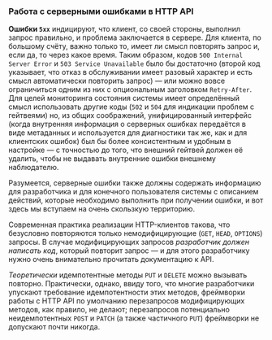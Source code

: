 ### Работа с серверными ошибками в HTTP API

**Ошибки `5xx`** индицируют, что клиент, со своей стороны, выполнил запрос правильно, и проблема заключается в сервере. Для клиента, по большому счёту, важно только то, имеет ли смысл повторять запрос и, если да, то через какое время. Таким образом, кодов `500 Internal Server Error` и `503 Service Unavailable` было бы достаточно (второй код указывает, что отказ в обслуживании имеет разовый характер и есть смысл автоматически повторить запрос) — или можно вовсе ограничиться одним из них с опциональным заголовком `Retry-After`. Для целей мониторинга состояния системы имеет определённый смысл использовать другие коды (`502` и `504` для индикации проблем с гейтвеями) но, из общих соображений, унифицированный интерфейс (когда внутренняя информация о серверных ошибках передаётся в виде метаданных и используется для диагностики так же, как и для клиентских ошибок) был бы более консистентным и удобным в настройке — с точностью до того, что внешний гейтвей должен её удалить, чтобы не выдавать внутренние ошибки внешнему наблюдателю.

Разумеется, серверные ошибки также должны содержать информацию для разработчика и для конечного пользователя системы с описанием действий, которые необходимо выполнить при получении ошибки, и вот здесь мы вступаем на очень скользкую территорию.

Современная практика реализации HTTP-клиентов такова, что безусловно повторяются только немодифицирующие (`GET`, `HEAD`, `OPTIONS`) запросы. В случае модифицирующих запросов *разработчик должен написать код*, который повторит запрос — и для этого разработчику нужно очень внимательно прочитать документацию к API.

*Теоретически* идемпотентные методы `PUT` и `DELETE` можно вызывать повторно. Практически, однако, ввиду того, что многие разработчики упускают требование идемпотентности этих методов, фреймворки работы с HTTP API по умолчанию перезапросов модифицирующих методов, как правило, не делают; перезапросов потенциально неидемпотентных `POST` и `PATCH` (а также частичного `PUT`) фреймворки не допускают почти никогда.